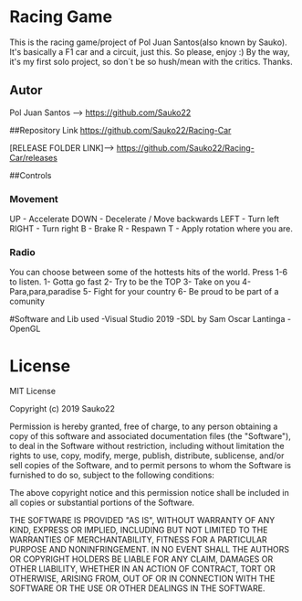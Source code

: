 # Racing Game
This is the racing game/project of Pol Juan Santos(also known by Sauko). It's basically a F1 car and a circuit, just this. So please, enjoy :)
By the way, it's my first solo project, so don´t be so hush/mean with the critics. Thanks.

## Autor
Pol Juan Santos --> https://github.com/Sauko22

##Repository Link
https://github.com/Sauko22/Racing-Car

[RELEASE FOLDER LINK]--> https://github.com/Sauko22/Racing-Car/releases

##Controls
### Movement
UP - Accelerate
DOWN - Decelerate / Move backwards 
LEFT - Turn left
RIGHT - Turn right
B - Brake
R - Respawn
T - Apply rotation where you are.

### Radio
You can choose between some of the hottests hits of the world. Press 1-6 to listen.
1- Gotta go fast
2- Try to be the TOP
3- Take on you
4- Para,para,paradise
5- Fight for your country
6- Be proud to be part of a comunity



#Software and Lib used
-Visual Studio 2019
-SDL by Sam Oscar Lantinga
-OpenGL

# License
MIT License

Copyright (c) 2019 Sauko22

Permission is hereby granted, free of charge, to any person obtaining a copy
of this software and associated documentation files (the "Software"), to deal
in the Software without restriction, including without limitation the rights
to use, copy, modify, merge, publish, distribute, sublicense, and/or sell
copies of the Software, and to permit persons to whom the Software is
furnished to do so, subject to the following conditions:

The above copyright notice and this permission notice shall be included in all
copies or substantial portions of the Software.

THE SOFTWARE IS PROVIDED "AS IS", WITHOUT WARRANTY OF ANY KIND, EXPRESS OR
IMPLIED, INCLUDING BUT NOT LIMITED TO THE WARRANTIES OF MERCHANTABILITY,
FITNESS FOR A PARTICULAR PURPOSE AND NONINFRINGEMENT. IN NO EVENT SHALL THE
AUTHORS OR COPYRIGHT HOLDERS BE LIABLE FOR ANY CLAIM, DAMAGES OR OTHER
LIABILITY, WHETHER IN AN ACTION OF CONTRACT, TORT OR OTHERWISE, ARISING FROM,
OUT OF OR IN CONNECTION WITH THE SOFTWARE OR THE USE OR OTHER DEALINGS IN THE
SOFTWARE.
